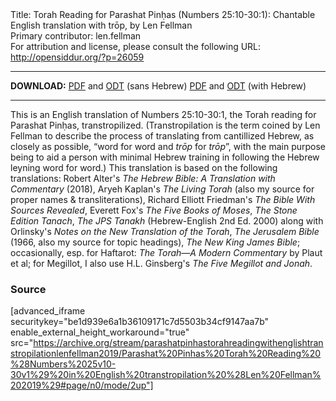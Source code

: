 <html>
<head></head>
<body>
Title: Torah Reading for Parashat Pinḥas (Numbers 25:10-30:1): Chantable English translation with trōp, by Len Fellman<br />
Primary contributor: len.fellman<br />
For attribution and license, please consult the following URL: <a href="http://opensiddur.org/?p=26059">http://opensiddur.org/?p=26059</a>
<p />
<hr />

<strong>DOWNLOAD:</strong> 
<a href="https://archive.org/download/parashatpinhastorahreadingwithenglishtranstropilationlenfellman2019/Parashat%20Pinhas%20Torah%20Reading%20%28Numbers%2025v10-30v1%29%20in%20English%20transtropilation%20%28Len%20Fellman%202019%29%20-%20english%20only.pdf">PDF</a> and <a href="https://archive.org/download/parashatpinhastorahreadingwithenglishtranstropilationlenfellman2019/Parashat%20Pinhas%20Torah%20Reading%20%28Numbers%2025v10-30v1%29%20in%20English%20transtropilation%20%28Len%20Fellman%202019%29%20-%20english%20only.odt">ODT</a> (sans Hebrew) 
<a href="https://archive.org/download/parashatpinhastorahreadingwithenglishtranstropilationlenfellman2019/Parashat%20Pinhas%20Torah%20Reading%20%28Numbers%2025v10-30v1%29%20in%20English%20transtropilation%20%28Len%20Fellman%202019%29.pdf">PDF</a> and <a href="https://archive.org/download/parashatpinhastorahreadingwithenglishtranstropilationlenfellman2019/Parashat%20Pinhas%20Torah%20Reading%20%28Numbers%2025v10-30v1%29%20in%20English%20transtropilation%20%28Len%20Fellman%202019%29.odt">ODT</a> (with Hebrew)

<hr />

This is an English translation of Numbers 25:10-30:1, the Torah reading for Parashat Pinḥas, transtropilized. (Transtropilation is the term coined by Len Fellman to describe the process of translating from cantillized Hebrew, as closely as possible, “word for word and <em>trōp</em> for <em>trōp</em>”, with the main purpose being to aid a person with minimal Hebrew training in following the Hebrew leyning word for word.) This translation is based on the following translations: Robert Alter's <em>The Hebrew Bible: A Translation with Commentary</em> (2018), Aryeh Kaplan's <em>The Living Torah</em> (also my source for proper names &amp; transliterations), Richard Elliott Friedman's <em>The Bible With Sources Revealed</em>, Everett Fox's <em>The Five Books of Moses</em>, <em>The Stone Edition Tanach</em>, <em>The JPS Tanakh</em> (Hebrew-English 2nd Ed. 2000) along with Orlinsky's <em>Notes on the New Translation of the Torah</em>, <em>The Jerusalem Bible</em> (1966, also my source for topic headings), <em>The New King James Bible</em>; occasionally, esp. for Haftarot: <em>The Torah—A Modern Commentary</em> by Plaut et al; for Megillot, I also use H.L. Ginsberg's <em>The Five Megillot and Jonah</em>.

<h3>Source</h3>

[advanced_iframe securitykey="be1d939e6a1b36109171c7d5503b34cf9147aa7b" enable_external_height_workaround="true" src="https://archive.org/stream/parashatpinhastorahreadingwithenglishtranstropilationlenfellman2019/Parashat%20Pinhas%20Torah%20Reading%20%28Numbers%2025v10-30v1%29%20in%20English%20transtropilation%20%28Len%20Fellman%202019%29#page/n0/mode/2up"]
</body>
</html>